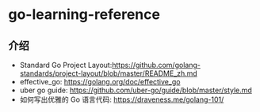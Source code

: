 # go-learning-reference

## 介绍

- Standard Go Project Layout:https://github.com/golang-standards/project-layout/blob/master/README_zh.md
- effective_go: https://golang.org/doc/effective_go
- uber go guide: https://github.com/uber-go/guide/blob/master/style.md
- 如何写出优雅的 Go 语言代码: https://draveness.me/golang-101/
